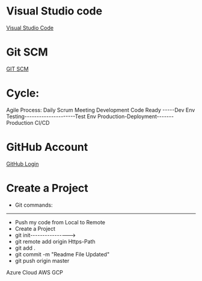 # Visual Studio code
  [Visual Studio Code](https://code.visualstudio.com/)
# Git SCM
  [GIT SCM](http://git-scm.com/)
# Cycle:
  Agile Process:
  Daily Scrum Meeting
  Development Code Ready -----Dev Env
  Testing---------------------Test Env
  Production-Deployment-------Production
  CI/CD
  
# GitHub Account
  [GitHub Login](https://github.com/login)

# Create a Project
  *  Git commands:
  -----------------
  * Push my code from Local to Remote
  * Create a Project
  * git init---------------->
  * git remote add origin Https-Path
  * git add .
  * git commit -m "Readme File Updated"
  * git push origin master

  Azure Cloud
  AWS
  GCP





